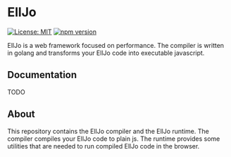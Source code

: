 # EllJo

[![License: MIT](https://img.shields.io/badge/License-MIT-yellow.svg)](https://opensource.org/licenses/MIT)
[![npm version](https://badge.fury.io/js/%40elljo%2Fcompiler.svg)](https://badge.fury.io/js/%40elljo%2Fcompiler)

EllJo is a web framework focused on performance. The compiler is written in golang and transforms your EllJo code into executable javascript.

## Documentation

TODO

## About

This repository contains the EllJo compiler and the EllJo runtime.
The compiler compiles your EllJo code to plain js.
The runtime provides some utilities that are needed to run compiled EllJo code in the browser.
